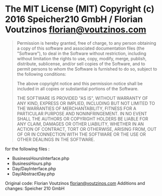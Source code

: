 # The MIT License (MIT) Copyright (c) 2016 Speicher210 GmbH / Florian Voutzinos <florian@voutzinos.com> 

> Permission is hereby granted, free of charge, to any person obtaining a copy
> of this software and associated documentation files (the "Software"), to deal
> in the Software without restriction, including without limitation the rights
> to use, copy, modify, merge, publish, distribute, sublicense, and/or sell
> copies of the Software, and to permit persons to whom the Software is
> furnished to do so, subject to the following conditions:
>
> The above copyright notice and this permission notice shall be included in
> all copies or substantial portions of the Software.
>
> THE SOFTWARE IS PROVIDED "AS IS", WITHOUT WARRANTY OF ANY KIND, EXPRESS OR
> IMPLIED, INCLUDING BUT NOT LIMITED TO THE WARRANTIES OF MERCHANTABILITY,
> FITNESS FOR A PARTICULAR PURPOSE AND NONINFRINGEMENT. IN NO EVENT SHALL THE
> AUTHORS OR COPYRIGHT HOLDERS BE LIABLE FOR ANY CLAIM, DAMAGES OR OTHER
> LIABILITY, WHETHER IN AN ACTION OF CONTRACT, TORT OR OTHERWISE, ARISING FROM,
> OUT OF OR IN CONNECTION WITH THE SOFTWARE OR THE USE OR OTHER DEALINGS IN
> THE SOFTWARE.

for the following files : 
- BusinessHoursInterface.php
- BusinessHours.php
- Day/DayInterface.php
- Day/AbstractDay.php

Original code: Florian Voutzinos <florian@voutzinos.com> 
Additions and changes: Speicher 210 GmbH
